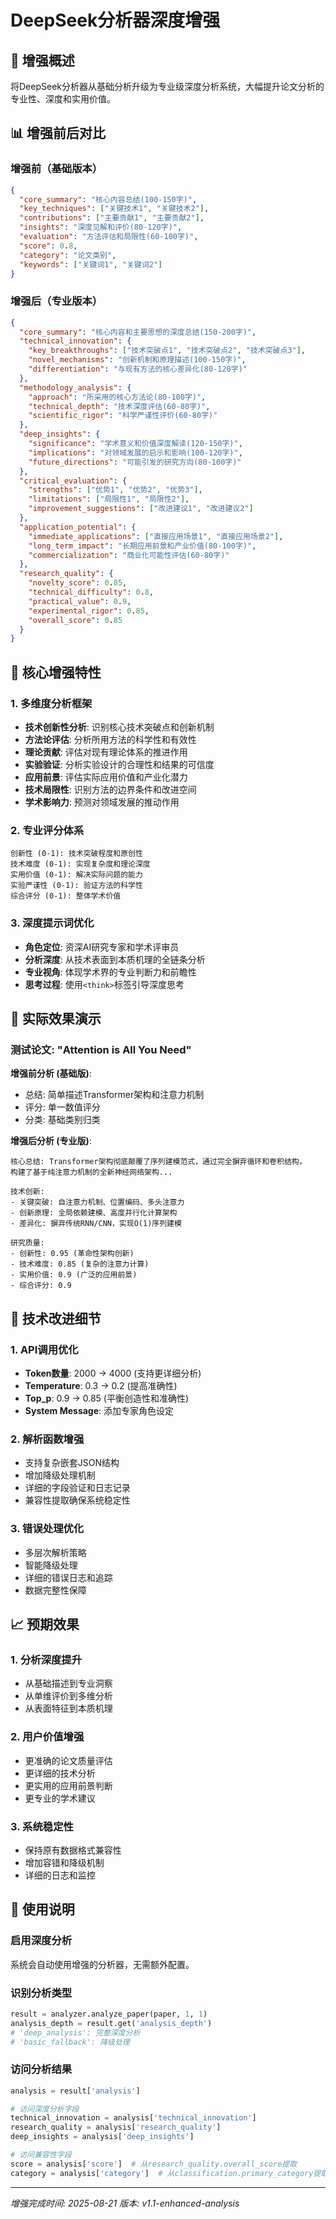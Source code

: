 # DeepSeek分析器深度增强

## 🎯 增强概述

将DeepSeek分析器从基础分析升级为专业级深度分析系统，大幅提升论文分析的专业性、深度和实用价值。

## 📊 增强前后对比

### 增强前（基础版本）
```json
{
  "core_summary": "核心内容总结(100-150字)",
  "key_techniques": ["关键技术1", "关键技术2"],
  "contributions": ["主要贡献1", "主要贡献2"],
  "insights": "深度见解和评价(80-120字)",
  "evaluation": "方法评估和局限性(60-100字)",
  "score": 0.8,
  "category": "论文类别",
  "keywords": ["关键词1", "关键词2"]
}
```

### 增强后（专业版本）
```json
{
  "core_summary": "核心内容和主要思想的深度总结(150-200字)",
  "technical_innovation": {
    "key_breakthroughs": ["技术突破点1", "技术突破点2", "技术突破点3"],
    "novel_mechanisms": "创新机制和原理描述(100-150字)",
    "differentiation": "与现有方法的核心差异化(80-120字)"
  },
  "methodology_analysis": {
    "approach": "所采用的核心方法论(80-100字)",
    "technical_depth": "技术深度评估(60-80字)",
    "scientific_rigor": "科学严谨性评价(60-80字)"
  },
  "deep_insights": {
    "significance": "学术意义和价值深度解读(120-150字)",
    "implications": "对领域发展的启示和影响(100-120字)",
    "future_directions": "可能引发的研究方向(80-100字)"
  },
  "critical_evaluation": {
    "strengths": ["优势1", "优势2", "优势3"],
    "limitations": ["局限性1", "局限性2"],
    "improvement_suggestions": ["改进建议1", "改进建议2"]
  },
  "application_potential": {
    "immediate_applications": ["直接应用场景1", "直接应用场景2"],
    "long_term_impact": "长期应用前景和产业价值(80-100字)",
    "commercialization": "商业化可能性评估(60-80字)"
  },
  "research_quality": {
    "novelty_score": 0.85,
    "technical_difficulty": 0.8,
    "practical_value": 0.9,
    "experimental_rigor": 0.85,
    "overall_score": 0.85
  }
}
```

## 🔬 核心增强特性

### 1. 多维度分析框架
- **技术创新性分析**: 识别核心技术突破点和创新机制
- **方法论评估**: 分析所用方法的科学性和有效性  
- **理论贡献**: 评估对现有理论体系的推进作用
- **实验验证**: 分析实验设计的合理性和结果的可信度
- **应用前景**: 评估实际应用价值和产业化潜力
- **技术局限性**: 识别方法的边界条件和改进空间
- **学术影响力**: 预测对领域发展的推动作用

### 2. 专业评分体系
```
创新性 (0-1): 技术突破程度和原创性
技术难度 (0-1): 实现复杂度和理论深度
实用价值 (0-1): 解决实际问题的能力
实验严谨性 (0-1): 验证方法的科学性
综合评分 (0-1): 整体学术价值
```

### 3. 深度提示词优化
- **角色定位**: 资深AI研究专家和学术评审员
- **分析深度**: 从技术表面到本质机理的全链条分析
- **专业视角**: 体现学术界的专业判断力和前瞻性
- **思考过程**: 使用`<think>`标签引导深度思考

## 🎯 实际效果演示

### 测试论文: "Attention is All You Need"

**增强前分析 (基础版)**:
- 总结: 简单描述Transformer架构和注意力机制
- 评分: 单一数值评分
- 分类: 基础类别归类

**增强后分析 (专业版)**:
```
核心总结: Transformer架构彻底颠覆了序列建模范式，通过完全摒弃循环和卷积结构，
构建了基于纯注意力机制的全新神经网络架构...

技术创新:
- 关键突破: 自注意力机制、位置编码、多头注意力
- 创新原理: 全局依赖建模、高度并行化计算架构
- 差异化: 摒弃传统RNN/CNN，实现O(1)序列建模

研究质量:
- 创新性: 0.95 (革命性架构创新)
- 技术难度: 0.85 (复杂的注意力计算)
- 实用价值: 0.9 (广泛的应用前景)
- 综合评分: 0.9
```

## 🚀 技术改进细节

### 1. API调用优化
- **Token数量**: 2000 → 4000 (支持更详细分析)
- **Temperature**: 0.3 → 0.2 (提高准确性)
- **Top_p**: 0.9 → 0.85 (平衡创造性和准确性)
- **System Message**: 添加专家角色设定

### 2. 解析函数增强
- 支持复杂嵌套JSON结构
- 增加降级处理机制
- 详细的字段验证和日志记录
- 兼容性提取确保系统稳定性

### 3. 错误处理优化
- 多层次解析策略
- 智能降级处理
- 详细的错误日志和追踪
- 数据完整性保障

## 📈 预期效果

### 1. 分析深度提升
- 从基础描述到专业洞察
- 从单维评价到多维分析
- 从表面特征到本质机理

### 2. 用户价值增强
- 更准确的论文质量评估
- 更详细的技术分析
- 更实用的应用前景判断
- 更专业的学术建议

### 3. 系统稳定性
- 保持原有数据格式兼容性
- 增加容错和降级机制
- 详细的日志和监控

## 🔧 使用说明

### 启用深度分析
系统会自动使用增强的分析器，无需额外配置。

### 识别分析类型
```python
result = analyzer.analyze_paper(paper, 1, 1)
analysis_depth = result.get('analysis_depth')
# 'deep_analysis': 完整深度分析
# 'basic_fallback': 降级处理
```

### 访问分析结果
```python
analysis = result['analysis']

# 访问深度分析字段
technical_innovation = analysis['technical_innovation']
research_quality = analysis['research_quality']
deep_insights = analysis['deep_insights']

# 访问兼容性字段
score = analysis['score']  # 从research_quality.overall_score提取
category = analysis['category']  # 从classification.primary_category提取
```

---

*增强完成时间: 2025-08-21*
*版本: v1.1-enhanced-analysis*